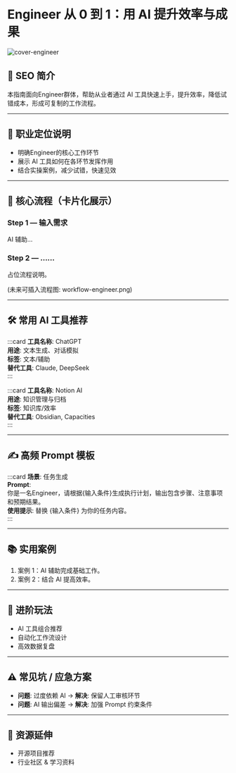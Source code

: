 # Engineer 从 0 到 1：用 AI 提升效率与成果

![cover-engineer](assets/cover-engineer.png)

## 📌 SEO 简介
本指南面向Engineer群体，帮助从业者通过 AI 工具快速上手，提升效率，降低试错成本，形成可复制的工作流程。

---

## 🎯 职业定位说明
- 明确Engineer的核心工作环节  
- 展示 AI 工具如何在各环节发挥作用  
- 结合实操案例，减少试错，快速见效  

---

## 🔄 核心流程（卡片化展示）
### Step 1 — 输入需求  
AI 辅助…

### Step 2 — ……  
占位流程说明。

(未来可插入流程图: workflow-engineer.png)

---

## 🛠️ 常用 AI 工具推荐
:::card
**工具名称**: ChatGPT  
**用途**: 文本生成、对话模拟  
**标签**: 文本/辅助  
**替代工具**: Claude, DeepSeek  
:::

:::card
**工具名称**: Notion AI  
**用途**: 知识管理与归档  
**标签**: 知识库/效率  
**替代工具**: Obsidian, Capacities  
:::

---

## ✍️ 高频 Prompt 模板
:::card
**场景**: 任务生成  
**Prompt**:  
你是一名Engineer，请根据{输入条件}生成执行计划，输出包含步骤、注意事项和预期结果。  
**使用提示**: 替换 {输入条件} 为你的任务内容。  
:::

---

## 📚 实用案例
1. 案例 1：AI 辅助完成基础工作。  
2. 案例 2：结合 AI 提高效率。  

---

## 🚀 进阶玩法
- AI 工具组合推荐  
- 自动化工作流设计  
- 高效数据复盘  

---

## ⚠️ 常见坑 / 应急方案
- **问题**: 过度依赖 AI → **解决**: 保留人工审核环节  
- **问题**: AI 输出偏差 → **解决**: 加强 Prompt 约束条件  

---

## 🔗 资源延伸
- 开源项目推荐  
- 行业社区 & 学习资料  
